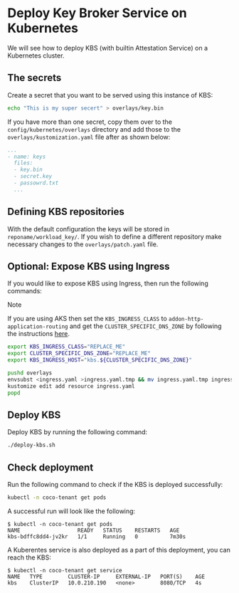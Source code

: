 # Deploy Key Broker Service on Kubernetes

We will see how to deploy KBS (with builtin Attestation Service) on a Kubernetes cluster.

## The secrets

Create a secret that you want to be served using this instance of KBS:

```bash
echo "This is my super secert" > overlays/key.bin
```

If you have more than one secret, copy them over to the `config/kubernetes/overlays` directory and add those to the `overlays/kustomization.yaml` file after as shown below:

```yaml
...
- name: keys
  files:
  - key.bin
  - secret.key
  - passowrd.txt
  ...
```

## Defining KBS repositories

With the default configuration the keys will be stored in `reponame/workload_key/`. If you wish to define a different repository make necessary changes to the `overlays/patch.yaml` file.

## Optional: Expose KBS using Ingress

If you would like to expose KBS using Ingress, then run the following commands:

> [!NOTE]
> If you are using AKS then set the `KBS_INGRESS_CLASS` to `addon-http-application-routing` and get the `CLUSTER_SPECIFIC_DNS_ZONE` by following the instructions [here](https://learn.microsoft.com/en-us/azure/aks/http-application-routing#enable-http-application-routing).

```bash
export KBS_INGRESS_CLASS="REPLACE_ME"
export CLUSTER_SPECIFIC_DNS_ZONE="REPLACE_ME"
export KBS_INGRESS_HOST="kbs.${CLUSTER_SPECIFIC_DNS_ZONE}"

pushd overlays
envsubst <ingress.yaml >ingress.yaml.tmp && mv ingress.yaml.tmp ingress.yaml
kustomize edit add resource ingress.yaml
popd
```

## Deploy KBS

Deploy KBS by running the following command:

```bash
./deploy-kbs.sh
```

## Check deployment

Run the following command to check if the KBS is deployed successfully:

```bash
kubectl -n coco-tenant get pods
```

A successful run will look like the following:

```console
$ kubectl -n coco-tenant get pods
NAME                  READY   STATUS    RESTARTS   AGE
kbs-bdffc8dd4-jv2kr   1/1     Running   0          7m30s
```

A Kuberentes service is also deployed as a part of this deployment, you can reach the KBS:

```console
$ kubectl -n coco-tenant get service
NAME   TYPE        CLUSTER-IP     EXTERNAL-IP   PORT(S)    AGE
kbs    ClusterIP   10.0.210.190   <none>        8080/TCP   4s
```

